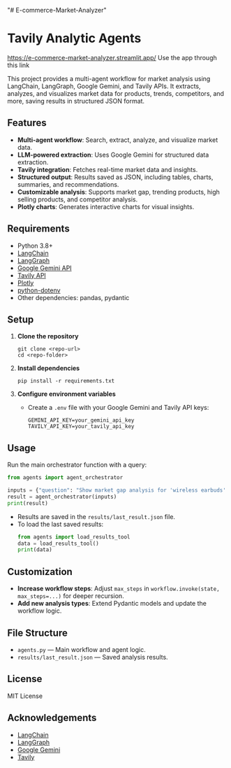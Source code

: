 "# E-commerce-Market-Analyzer" 
# Tavily Analytic Agents
https://e-commerce-market-analyzer.streamlit.app/
Use the app through this link 

This project provides a multi-agent workflow for market analysis using LangChain, LangGraph, Google Gemini, and Tavily APIs. It extracts, analyzes, and visualizes market data for products, trends, competitors, and more, saving results in structured JSON format.

## Features

- **Multi-agent workflow**: Search, extract, analyze, and visualize market data.
- **LLM-powered extraction**: Uses Google Gemini for structured data extraction.
- **Tavily integration**: Fetches real-time market data and insights.
- **Structured output**: Results saved as JSON, including tables, charts, summaries, and recommendations.
- **Customizable analysis**: Supports market gap, trending products, high selling products, and competitor analysis.
- **Plotly charts**: Generates interactive charts for visual insights.

## Requirements

- Python 3.8+
- [LangChain](https://github.com/langchain-ai/langchain)
- [LangGraph](https://github.com/langchain-ai/langgraph)
- [Google Gemini API](https://github.com/langchain-ai/langchain-google-genai)
- [Tavily API](https://github.com/tavily/tavily-python)
- [Plotly](https://plotly.com/python/)
- [python-dotenv](https://pypi.org/project/python-dotenv/)
- Other dependencies: pandas, pydantic

## Setup

1. **Clone the repository**  
   ```
   git clone <repo-url>
   cd <repo-folder>
   ```

2. **Install dependencies**  
   ```
   pip install -r requirements.txt
   ```

3. **Configure environment variables**  
   - Create a `.env` file with your Google Gemini and Tavily API keys:
     ```
     GEMINI_API_KEY=your_gemini_api_key
     TAVILY_API_KEY=your_tavily_api_key
     ```

## Usage

Run the main orchestrator function with a query:

```python
from agents import agent_orchestrator

inputs = {"question": "Show market gap analysis for 'wireless earbuds' on 'Amazon' in 'US' for 'Last Month'."}
result = agent_orchestrator(inputs)
print(result)
```

- Results are saved in the `results/last_result.json` file.
- To load the last saved results:
  ```python
  from agents import load_results_tool
  data = load_results_tool()
  print(data)
  ```

## Customization

- **Increase workflow steps**: Adjust `max_steps` in `workflow.invoke(state, max_steps=...)` for deeper recursion.
- **Add new analysis types**: Extend Pydantic models and update the workflow logic.

## File Structure

- `agents.py` — Main workflow and agent logic.
- `results/last_result.json` — Saved analysis results.

## License

MIT License

## Acknowledgements

- [LangChain](https://github.com/langchain-ai/langchain)
- [LangGraph](https://github.com/langchain-ai/langgraph)
- [Google Gemini](https://ai.google.dev/)
- [Tavily](https://www.tavily.com/)





